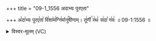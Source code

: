 +++
title = "09-1_1556 अदाभ्यः पुरएता"

+++
अ꣡दा꣢भ्यः पुरए꣣ता꣢ वि꣣शा꣢म꣣ग्नि꣡र्मानु꣢꣯षीणाम्। तू꣢र्णी꣣ र꣢थः꣣ स꣢दा꣣ न꣡वः꣢ ॥ 09-1:1556 ॥

<details><summary>विस्वर-मूलम् (VC)</summary>

अदाभ्यः पुरएता विशामग्निर्मानुषीणाम् । तूर्णी रथः सदा नवः ॥१५५६॥
</details>